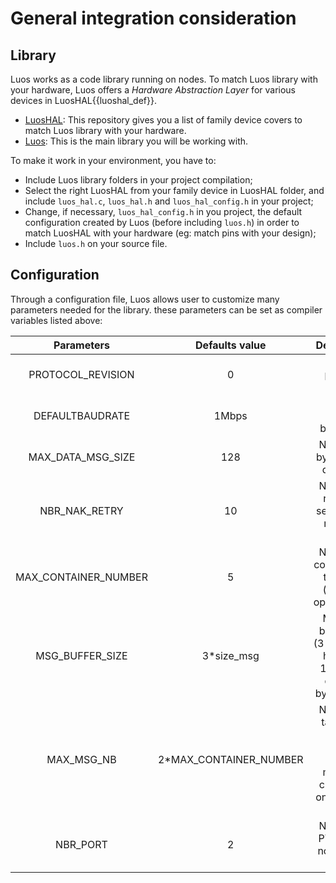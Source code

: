# General integration consideration

## Library
Luos works as a code library running on nodes. To match Luos library with your hardware, Luos offers a *Hardware Abstraction Layer* for various devices in <span class="cust_tooltip">LuosHAL<span class="cust_tooltiptext">{{luoshal_def}}</span></span>.  

 - <a href="https://github.com/Luos-io/LuosHAL" target="_blank">LuosHAL</a>: This repository gives you a list of family device covers to match Luos library with your hardware.
 - <a href="https://github.com/Luos-io/Luos/tree/master/luos" target="_blank">Luos</a>: This is the main library you will be working with.

To make it work in your environment, you have to:

 - Include Luos library folders in your project compilation;
 - Select the right LuosHAL from your family device in LuosHAL folder, and include `luos_hal.c`, `luos_hal.h` and `luos_hal_config.h` in your project;
 - Change, if necessary, `luos_hal_config.h` in you project, the default configuration created by Luos (before including `luos.h`) in order to match LuosHAL with your hardware (eg: match pins with your design);
 - Include `luos.h` on your source file.

## Configuration

Through a configuration file, Luos allows user to customize many parameters needed for the library. these parameters can be set as compiler variables listed above:

| Parameters | Defaults value | Description |
| :---: | :---: | :---: | 
| PROTOCOL_REVISION | 0 | Luos protocol version |
| DEFAULTBAUDRATE | 1Mbps | Default network bauderate |
| MAX_DATA_MSG_SIZE | 128 | Number of bytes of the data field |
| NBR_NAK_RETRY | 10 | Number of retries to send after a received NAK |
| MAX_CONTAINER_NUMBER | 5 | Number of containers in the node (memory optimisation) |
| MSG_BUFFER_SIZE | 3*size_msg | Message buffer size (3 * (7 bytes header + 128 bytes data + 2 bytes CRC)) |
| MAX_MSG_NB | 2*MAX_CONTAINER_NUMBER | Number of tasks that can be created (every message can create one or more tasks) |
| NBR_PORT | 2 | Number of PTP on the node ( max 8) |
